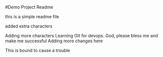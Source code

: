 #Demo Project Readme

this is a simple readme file

added extra characters


Adding more characters
Learning GIt for devops. God, please bless me and make me successful
Adding more changes here

This is bound to cause a trouble